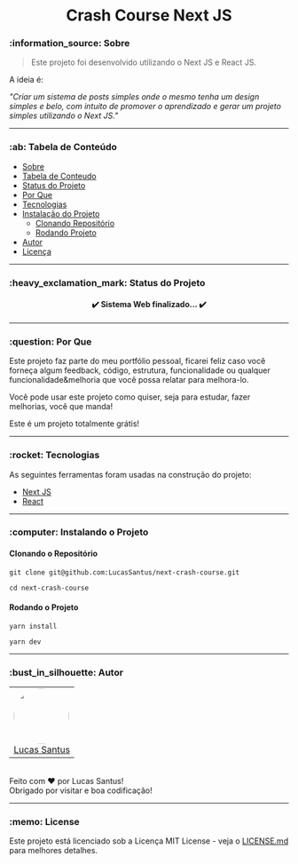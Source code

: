 <h1 align="center">Crash Course Next JS</h1>

<!-- <h6 align="center"> 
	Se você quiser visualizar as imagens do aplicativo, clique <a href="github/images/README.md">aqui</a>.
</h6> -->

<h3 id="sobre">:information_source: Sobre</h3>

> Este projeto foi desenvolvido utilizando o Next JS e React JS. 

A ideia é:

_"Criar um sistema de posts simples onde o mesmo tenha um design simples e belo, com intuito de promover o aprendizado e gerar um projeto simples utilizando o Next JS."_

--------------------------------------------------------------------------------------

<h3 id="tabela-de-conteudo">:ab: Tabela de Conteúdo</h3>

* [Sobre](#sobre)
* [Tabela de Conteudo](#tabela-de-conteudo)
* [Status do Projeto](#status)
* [Por Que](#por-que)
* [Tecnologias](#tecnologias)
* [Instalação do Projeto](#instalando)
    * [Clonando Repositório](#clonando)
    * [Rodando Projeto](#rodando)
* [Autor](#autor)
* [Licença](#license)

--------------------------------------------------------------------------------------

<h3 id="status">:heavy_exclamation_mark: Status do Projeto</h3>

<h4 align="center"> 
	✔️ Sistema Web finalizado... ✔️
</h4>

--------------------------------------------------------------------------------------

<h3 id="por-que">:question: Por Que</h3>

Este projeto faz parte do meu portfólio pessoal, ficarei feliz caso você forneça algum feedback, código, estrutura, funcionalidade ou qualquer funcionalidade&melhoria que você possa relatar para melhora-lo.

Você pode usar este projeto como quiser, seja para estudar, fazer melhorias, você que manda!

Este é um projeto totalmente grátis!

--------------------------------------------------------------------------------------

<h3 id="tecnologias">:rocket: Tecnologias</h3>

As seguintes ferramentas foram usadas na construção do projeto:

- [Next JS](https://nextjs.org/)
- [React](https://pt-br.reactjs.org/)

--------------------------------------------------------------------------------------

<h3 id="instalando">:computer: Instalando o Projeto</h3>

<h4 id="clonando">Clonando o Repositório</h4>

```
git clone git@github.com:LucasSantus/next-crash-course.git

cd next-crash-course
```

<h4 id="rodando">Rodando o Projeto</h4>

```
yarn install

yarn dev
```

--------------------------------------------------------------------------------------

<h3 id="autor">:bust_in_silhouette: Autor</h3>

<table>
	<tr>
		<td>
			<div> 
				<a href="https://github.com/LucasSantus">
					<img style="border-radius: 50%;" src="https://github.com/LucasSantus.png" width="100px;" alt=""/>
					<br />
					Lucas Santus
				</a>
			</div>
		</td>
	</tr>
</table>
<br />
Feito com ❤️ por Lucas Santus!<br />
Obrigado por visitar e boa codificação!<br />

--------------------------------------------------------------------------------------

<h3 id="license">:memo: License</h3>

Este projeto está licenciado sob a Licença MIT License - veja o [LICENSE.md](https://github.com/LucasSantus/next-crash-course/blob/master/LICENSE) para melhores detalhes.

